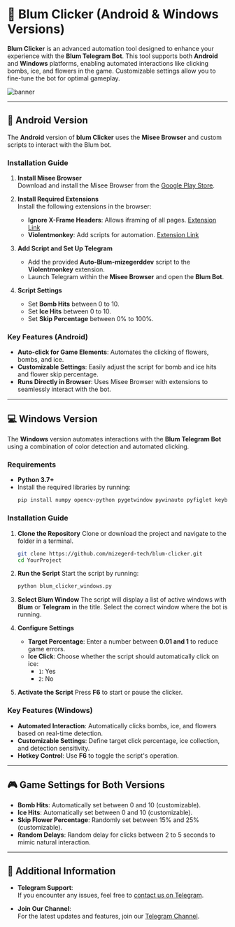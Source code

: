 

# 🌸 Blum Clicker (Android & Windows Versions)

**Blum Clicker** is an advanced automation tool designed to enhance your experience with the **Blum Telegram Bot**. This tool supports both **Android** and **Windows** platforms, enabling automated interactions like clicking bombs, ice, and flowers in the game. Customizable settings allow you to fine-tune the bot for optimal gameplay.


![banner](https://github.com/user-attachments/assets/19b2e792-e3e9-470d-b977-1e9bad6543ed)

---

## 📱 Android Version

The **Android** version of **blum Clicker** uses the **Misee Browser** and custom scripts to interact with the Blum bot.

### Installation Guide

1. **Install Misee Browser**  
   Download and install the Misee Browser from the [Google Play Store](https://play.google.com/store/apps/details?id=site.mises.browser).

2. **Install Required Extensions**  
   Install the following extensions in the browser:
   - **Ignore X-Frame Headers**: Allows iframing of all pages.
     [Extension Link](https://chrome.google.com/webstore/detail/ignore-x-frame-headers)
   - **Violentmonkey**: Add scripts for automation.
     [Extension Link](https://chrome.google.com/webstore/detail/violentmonkey/jinjaccalgkegednnccohejagnlnfdag)

3. **Add Script and Set Up Telegram**  
   - Add the provided **Auto-Blum-mizegerddev** script to the **Violentmonkey** extension.
   - Launch Telegram within the **Misee Browser** and open the **Blum Bot**.

4. **Script Settings**  
   - Set **Bomb Hits** between 0 to 10.
   - Set **Ice Hits** between 0 to 10.
   - Set **Skip Percentage** between 0% to 100%.

### Key Features (Android)
- **Auto-click for Game Elements**: Automates the clicking of flowers, bombs, and ice.
- **Customizable Settings**: Easily adjust the script for bomb and ice hits and flower skip percentage.
- **Runs Directly in Browser**: Uses Misee Browser with extensions to seamlessly interact with the bot.

---

## 💻 Windows Version

The **Windows** version automates interactions with the **Blum Telegram Bot** using a combination of color detection and automated clicking.

### Requirements
- **Python 3.7+**
- Install the required libraries by running:
   ```bash
   pip install numpy opencv-python pygetwindow pywinauto pyfiglet keyboard mss
   ```

### Installation Guide

1. **Clone the Repository**
   Clone or download the project and navigate to the folder in a terminal.

   ```bash
   git clone https://github.com/mizegerd-tech/blum-clicker.git
   cd YourProject
   ```

2. **Run the Script**
   Start the script by running:
   ```bash
   python blum_clicker_windows.py
   ```

3. **Select Blum Window**
   The script will display a list of active windows with **Blum** or **Telegram** in the title. Select the correct window where the bot is running.

4. **Configure Settings**
   - **Target Percentage**: Enter a number between **0.01 and 1** to reduce game errors.
   - **Ice Click**: Choose whether the script should automatically click on ice:
     - `1`: Yes
     - `2`: No

5. **Activate the Script**
   Press **F6** to start or pause the clicker.

### Key Features (Windows)
- **Automated Interaction**: Automatically clicks bombs, ice, and flowers based on real-time detection.
- **Customizable Settings**: Define target click percentage, ice collection, and detection sensitivity.
- **Hotkey Control**: Use **F6** to toggle the script's operation.

---

## 🎮 Game Settings for Both Versions

- **Bomb Hits**: Automatically set between 0 and 10 (customizable).
- **Ice Hits**: Automatically set between 0 and 10 (customizable).
- **Skip Flower Percentage**: Randomly set between 15% and 25% (customizable).
- **Random Delays**: Random delay for clicks between 2 to 5 seconds to mimic natural interaction.

---

## 🚀 Additional Information

- **Telegram Support**:  
   If you encounter any issues, feel free to [contact us on Telegram](https://t.me/mizegerd_dev).
   
- **Join Our Channel**:  
   For the latest updates and features, join our [Telegram Channel](https://t.me/mizegerddev).

